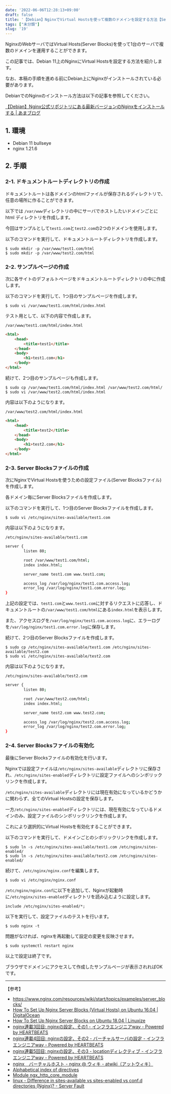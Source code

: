 ```yaml
---
date: '2022-06-06T12:28:13+09:00'
draft: false
title: '【Debian】NginxでVirtual Hostsを使って複数のドメインを設定する方法【Server Blocks】'
tags: ["未分類"]
slug: '19'
---
```


NginxのWebサーバではVirtual Hosts(Server Blocks)を使って1台のサーバで複数のドメインを運用することができます。

この記事では、Debian 11上のNginxにVirtual Hostsを設定する方法を紹介します。

なお、本稿の手順を進める前にDebian上にNginxがインストールされている必要があります。

DebianでのNginxのインストール方法は以下の記事を参照してください。

[【Debian】Nginx公式リポジトリにある最新バージョンのNginxをインストールする | あまブログ](https://ama-blog.com/18/)

## 1. 環境
- Debian 11 bullseye
- nginx 1.21.6

## 2. 手順

### 2-1. ドキュメントルートディレクトリの作成

ドキュメントルートは各ドメインのhtmlファイルが保存されるディレクトリで、任意の場所に作ることができます。

以下では `/var/www`ディレクトリの中にサーバでホストしたいドメインごとに html ディレクトリを作成します。

今回はサンプルとして`test1.com`と`test2.com`の2つのドメインを使用します。


以下のコマンドを実行して、ドキュメントルートディレクトリを作成します。
```
$ sudo mkdir -p /var/www/test1.com/html
$ sudo mkdir -p /var/www/test2.com/html
```

### 2-2. サンプルページの作成
次に各サイトのデフォルトページをドキュメントルートディレクトリの中に作成します。

以下のコマンドを実行して、1つ目のサンプルページを作成します。
```
$ sudo vi /var/www/test1.com/html/index.html
```

テスト用として、以下の内容で作成します。

`/var/www/test1.com/html/index.html`
```html
<html>
    <head>
        <title>test1</title>
    </head>
    <body>
        <h1>test1.com</h1>
    </body>
</html>
```

続けて、2つ目のサンプルページも作成します。
```
$ sudo cp /var/www/test1.com/html/index.html /var/www/test2.com/html/
$ sudo vi /var/www/test2.com/html/index.html
```

内容は以下のようになります。

`/var/www/test2.com/html/index.html`
```html
<html>
    <head>
        <title>test2</title>
    </head>
    <body>
        <h1>test2.com</h1>
    </body>
</html>
```

### 2-3. Server Blocksファイルの作成
次にNginxでVirtual Hostsを使うための設定ファイル(Server Blocksファイル)を作成します。

各ドメイン毎にServer Blocksファイルを作成します。


以下のコマンドを実行して、1つ目のServer Blocksファイルを作成します。

```
$ sudo vi /etc/nginx/sites-available/test1.com
```

内容は以下のようになります。

`/etc/nginx/sites-available/test1.com`
```zsh
server {
        listen 80;

        root /var/www/test1.com/html;
        index index.html;

        server_name test1.com www.test1.com;

        access_log /var/log/nginx/test1.com.access.log;
        error_log /var/log/nginx/test1.com.error.log;
}
```

上記の設定では、`test1.com`と`www.test1.com`に対するリクエストに応答し、ドキュメントルートの`/var/www/test1.com/html`にある`index.html`を表示します。

また、アクセスログを`/var/log/nginx/test1.com.access.log`に、エラーログを`/var/log/nginx/test1.com.error.log`に保存します。

続けて、2つ目のServer Blocksファイルを作成します。
```
$ sudo cp /etc/nginx/sites-available/test1.com /etc/nginx/sites-available/test2.com
$ sudo vi /etc/nginx/sites-available/test2.com
```

内容は以下のようになります。

`/etc/nginx/sites-available/test2.com`
```zsh
server {
        listen 80;

        root /var/www/test2.com/html;
        index index.html;

        server_name test2.com www.test2.com;

        access_log /var/log/nginx/test2.com.access.log;
        error_log /var/log/nginx/test2.com.error.log;
}
```

### 2-4. Server Blocksファイルの有効化

最後にServer Blocksファイルの有効化を行います。

Nginxでは設定ファイルは`/etc/nginx/sites-available`ディレクトリに保存され、`/etc/nginx/sites-enabled`ディレクトリに設定ファイルへのシンボリックリンクを作成します。

`/etc/nginx/sites-available`ディレクトリには現在有効になっているかどうかに関わらず、全てのVirtual Hostsの設定を保存します。

一方`/etc/nginx/sites-enabled`ディレクトリには、現在有効になっているドメインのみ、設定ファイルのシンボリックリンクを作成します。

これにより選択的にVirtual Hostsを有効化することができます。

以下のコマンドを実行して、ドメインごとのシボリックリンクを作成します。
```
$ sudo ln -s /etc/nginx/sites-available/test1.com /etc/nginx/sites-enabled/
$ sudo ln -s /etc/nginx/sites-available/test2.com /etc/nginx/sites-enabled/
```

続けて、`/etc/nginx/nginx.conf`を編集します。
```
$ sudo vi /etc/nginx/nginx.conf
```

`/etc/nginx/nginx.conf`に以下を追加して、Nginxが起動時に`/etc/nginx/sites-enabled`ディレクトリを読み込むように設定します。
```
include /etc/nginx/sites-enabled/*;
```

以下を実行して、設定ファイルのテストを行います。
```
$ sudo nginx -t
```

問題がなければ、nginxを再起動して設定の変更を反映させます。
```
$ sudo systemctl restart nginx
```

以上で設定は終了です。

ブラウザでドメインにアクセスして作成したサンプルページが表示されればOKです。

---

【参考】

- https://www.nginx.com/resources/wiki/start/topics/examples/server_blocks/
- [How To Set Up Nginx Server Blocks (Virtual Hosts) on Ubuntu 16.04 | DigitalOcean](https://www.digitalocean.com/community/tutorials/how-to-set-up-nginx-server-blocks-virtual-hosts-on-ubuntu-16-04)
- [How To Set Up Nginx Server Blocks on Ubuntu 18.04 | Linuxize](https://linuxize.com/post/how-to-set-up-nginx-server-blocks-on-ubuntu-18-04/)
- [nginx連載3回目: nginxの設定、その1 - インフラエンジニアway - Powered by HEARTBEATS](https://heartbeats.jp/hbblog/2012/02/nginx03.html)
- [nginx連載4回目: nginxの設定、その2 - バーチャルサーバの設定 - インフラエンジニアway - Powered by HEARTBEATS](https://heartbeats.jp/hbblog/2012/04/nginx04.html)
- [nginx連載5回目: nginxの設定、その3 - locationディレクティブ - インフラエンジニアway - Powered by HEARTBEATS](https://heartbeats.jp/hbblog/2012/04/nginx05.html)
- [nginx　バーチャルホスト - nginx @ ウィキ - atwiki（アットウィキ）](https://w.atwiki.jp/nginx/pages/13.html)
- [Alphabetical index of directives](https://nginx.org/en/docs/dirindex.html)
- [Module ngx_http_core_module](https://nginx.org/en/docs/http/ngx_http_core_module.html)
- [linux - Difference in sites-available vs sites-enabled vs conf.d directories (Nginx)? - Server Fault](https://serverfault.com/questions/527630/difference-in-sites-available-vs-sites-enabled-vs-conf-d-directories-nginx)
